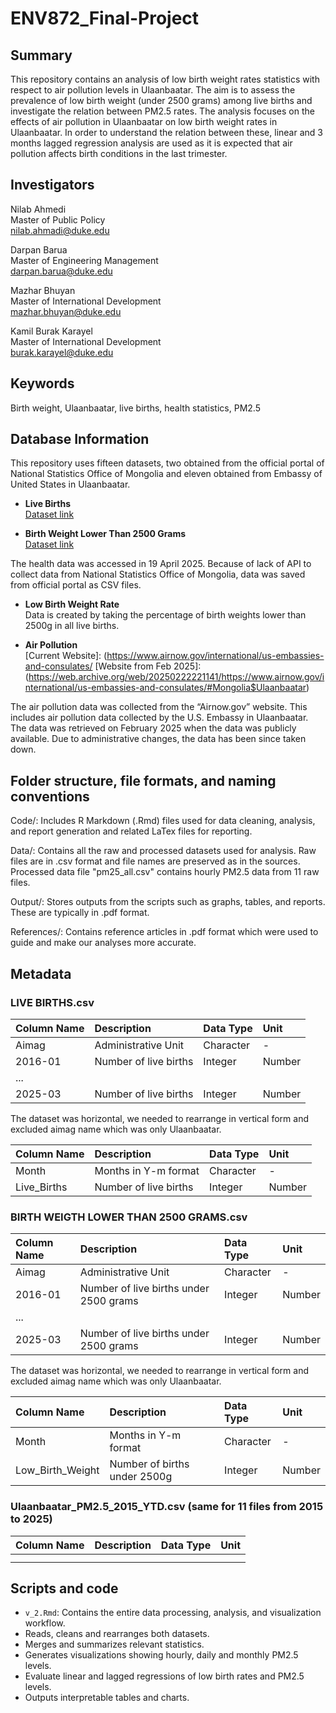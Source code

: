 # ENV872_Final-Project


## Summary

This repository contains an analysis of low birth weight rates statistics with respect to air pollution levels in Ulaanbaatar. The aim is to assess the prevalence of low birth weight (under 2500 grams) among live births and investigate the relation between PM2.5 rates. The analysis focuses on the effects of air pollution in Ulaanbaatar on low birth weight rates in Ulaanbaatar. In order to understand the relation between these, linear and 3 months lagged regression analysis are used as it is expected that air pollution affects birth conditions in the last trimester. 


## Investigators

  Nilab Ahmedi  
  Master of Public Policy  
  nilab.ahmadi@duke.edu
  
  Darpan Barua  
  Master of Engineering Management  
  darpan.barua@duke.edu

  Mazhar Bhuyan  
  Master of International Development  
  mazhar.bhuyan@duke.edu  

  Kamil Burak Karayel  
  Master of International Development  
  burak.karayel@duke.edu


## Keywords

Birth weight, Ulaanbaatar, live births, health statistics, PM2.5


## Database Information

This repository uses fifteen datasets, two obtained from the official portal 
of National Statistics Office of Mongolia and eleven obtained from Embassy of 
United States in Ulaanbaatar.

- **Live Births**  
  [Dataset link](https://www.1212.mn/en/statistic/statcate/573056/table-view/DT_NSO_2100_018V5)

- **Birth Weight Lower Than 2500 Grams**  
  [Dataset link](https://www.1212.mn/en/statistic/statcate/573056/table-view/DT_NSO_2100_038V1)

The health data was accessed in 19 April 2025. Because of lack of API to collect data from National Statistics Office of Mongolia, data was saved from official portal as CSV files. 

- **Low Birth Weight Rate**  
  Data is created by taking the percentage of birth weights lower than 2500g in all live births.

- **Air Pollution**  
  [Current Website]: (https://www.airnow.gov/international/us-embassies-and-consulates/ 
  [Website from Feb 2025]: (https://web.archive.org/web/20250222221141/https://www.airnow.gov/international/us-embassies-and-consulates/#Mongolia$Ulaanbaatar)

The air pollution data was collected from the “Airnow.gov” website. This includes air pollution data collected by the U.S. Embassy in Ulaanbaatar. The data was retrieved on February 2025 when the data was publicly available. Due to administrative changes, the data has been since taken down. 


## Folder structure, file formats, and naming conventions

Code/:
Includes R Markdown (.Rmd) files used for data cleaning, analysis, and report generation and related LaTex files for reporting.

Data/:
Contains all the raw and processed datasets used for analysis. Raw files are in .csv format and file names are preserved as in the sources. Processed data file "pm25_all.csv" contains hourly PM2.5 data from 11 raw files. 

Output/:
Stores outputs from the scripts such as graphs, tables, and reports. These are typically in .pdf format.

References/:
Contains reference articles in .pdf format which were used to guide and make our analyses more accurate.


## Metadata

### LIVE BIRTHS.csv

| Column Name | Description               | Data Type | Unit         |
|:------------|:--------------------------|:----------|:-------------|
| Aimag       | Administrative Unit       | Character | -            |
| 2016-01     | Number of live births     | Integer   | Number       |
|   ...       |                           |           |              |
| 2025-03     | Number of live births     | Integer   | Number       |

The dataset was horizontal, we needed to rearrange in vertical form and excluded
aimag name which was only Ulaanbaatar.

| Column Name | Description               | Data Type | Unit         |
|:------------|:--------------------------|:----------|:-------------|
| Month       | Months in Y-m format      | Character | -            |
| Live_Births | Number of live births     | Integer   | Number       |


### BIRTH WEIGTH LOWER THAN 2500 GRAMS.csv

| Column Name | Description                            | Data Type | Unit         |
|:------------|:---------------------------------------|:----------|:-------------|
| Aimag       | Administrative Unit                    | Character | -            |
| 2016-01     | Number of live births under 2500 grams | Integer   | Number       |
|   ...       |                                        |           |              |
| 2025-03     | Number of live births under 2500 grams | Integer   | Number       |

The dataset was horizontal, we needed to rearrange in vertical form and excluded
aimag name which was only Ulaanbaatar.

| Column Name      | Description                  | Data Type | Unit         |
|:-----------------|:-----------------------------|:----------|:-------------|
| Month            | Months in Y-m format         | Character | -            |
| Low_Birth_Weight | Number of births under 2500g | Integer   | Number       |


### Ulaanbaatar_PM2.5_2015_YTD.csv (same for 11 files from 2015 to 2025)

| Column Name | Description                        | Data Type | Unit         |
|:------------|:-----------------------------------|:----------|:-------------|
|             |                                    |           |              |
|             |                                    |           |              |


## Scripts and code

- `v_2.Rmd`: Contains the entire data processing, analysis, and visualization workflow.
- Reads, cleans and rearranges both datasets.
- Merges and summarizes relevant statistics.
- Generates visualizations showing hourly, daily and monthly PM2.5 levels.
- Evaluate linear and lagged regressions of low birth rates and PM2.5 levels.  
- Outputs interpretable tables and charts.
